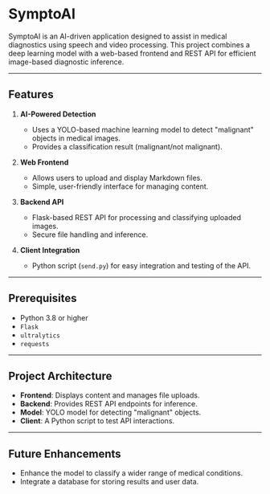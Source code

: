 # SymptoAI

SymptoAI is an AI-driven application designed to assist in medical diagnostics using speech and video processing. This project combines a deep learning model with a web-based frontend and REST API for efficient image-based diagnostic inference.

---

## Features

1. **AI-Powered Detection**
   - Uses a YOLO-based machine learning model to detect "malignant" objects in medical images.
   - Provides a classification result (malignant/not malignant).

2. **Web Frontend**
   - Allows users to upload and display Markdown files.
   - Simple, user-friendly interface for managing content.

3. **Backend API**
   - Flask-based REST API for processing and classifying uploaded images.
   - Secure file handling and inference.

4. **Client Integration**
   - Python script (`send.py`) for easy integration and testing of the API.

---

## Prerequisites
- Python 3.8 or higher
- `Flask`
- `ultralytics`
- `requests`

---

## Project Architecture

- **Frontend**: Displays content and manages file uploads.
- **Backend**: Provides REST API endpoints for inference.
- **Model**: YOLO model for detecting "malignant" objects.
- **Client**: A Python script to test API interactions.

---

## Future Enhancements

- Enhance the model to classify a wider range of medical conditions.
- Integrate a database for storing results and user data.


